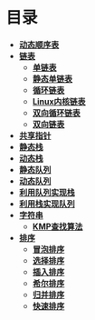 
# 目录

* **[动态顺序表](动态顺序表.md)**
* **[链表](单链表.md)** 
  * **[单链表](单链表.md)** 
  * **[静态单链表](静态单链表.md)**
  * **[循环链表](循环链表.md)** 
  * **[Linux内核链表](Linux内核链表.md)**
  * **[双向循环链表](双向循环链表.md)**
  * **[双向链表](双向链表.md)**
* **[共享指针](共享指针.md)**
* **[静态栈](静态栈.md)**
* **[动态栈](动态栈.md)**
* **[静态队列](静态队列.md)**
* **[动态队列](动态队列.md)**
* **[利用队列实现栈](利用队列实现栈.md)**
* **[利用栈实现队列](利用栈实现队列.md)**
* **[字符串](字符串.md)**
  * **[KMP查找算法](KMP算法.md)**
* **[排序](冒泡排序.md)**
  * **[冒泡排序](冒泡排序.md)**
  * **[选择排序](选择排序.md)**
  * **[插入排序](插入排序.md)**
  * **[希尔排序](希尔排序.md)**
  * **[归并排序](归并排序.md)**
  * **[快速排序](快速排序.md)**

